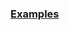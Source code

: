 
### [Examples](https://github.com/Mircea-MMXXI/azapy/blob/main/scripts/portfolios/Port_LSD_examples.py)

```
